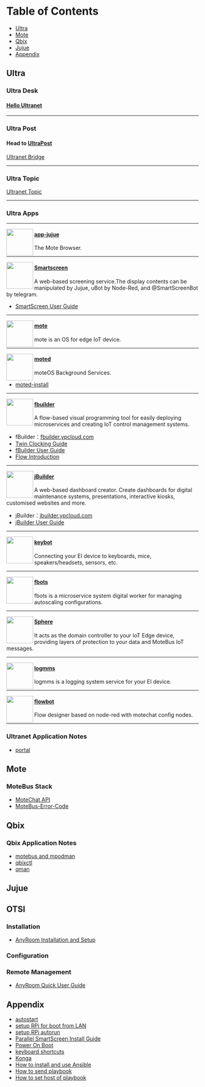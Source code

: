 # Table of Contents
* [Ultra](#1)
* [Mote](#3)
* [Qbix](#qbix)
* [Jujue](#jujue)
* [Appendix](#appendix)


## <h2 id="1">Ultra</h2>
### Ultra Desk
#### [Hello Ultranet](https://github.com/motebus/ultrabook/blob/main/Ultra/Welcome%20to%20UltraDesk.md)

---

### Ultra Post
#### Head to [UltraPost](https://ultrapost.ypcloud.com/)
[Ultranet Bridge](https://github.com/motebus/ultrabook/blob/main/Ultra/Ultranet%20Bridge.md)

---

### Ultra Topic
[Ultranet Topic](https://github.com/motebus/ultrabook/blob/main/Ultra/Ultranet%20Topic.md)

---

### Ultra Apps

----
<img align="left" height="70" src="https://res.cloudinary.com/canonical/image/fetch/f_auto,q_auto,fl_sanitize,w_60,h_60/https://dashboard.snapcraft.io/site_media/appmedia/2019/10/jujue_320x320.png" />

#### [app-jujue](https://snapcraft.io/app-jujue)
The Mote Browser. 

-----
<img align="left" height="70" src="https://res.cloudinary.com/canonical/image/fetch/f_auto,q_auto,fl_sanitize,w_60,h_60/https://dashboard.snapcraft.io/site_media/appmedia/2018/08/smartscreen_256x256.png" />

#### [Smartscreen](https://snapcraft.io/smartscreen)
A web-based screening service.The display contents can be manipulated by Jujue, uBot by Node-Red, and @SmartScreenBot by telegram.
* [SmartScreen User Guide](https://github.com/motebus/ultranet/blob/main/Ultranet%20Apps/SmartScreen%20User%20Guide.md)

-----
<img align="left" height="70" src="https://res.cloudinary.com/canonical/image/fetch/f_auto,q_auto,fl_sanitize,w_60,h_60/https://dashboard.snapcraft.io/site_media/appmedia/2021/01/1a90ef56-7301-4f38-bfaa-04407c1ed523.jpg.png" />

#### [mote](https://snapcraft.io/mote)
mote is an OS for edge IoT device.

-----
<img align="left" height="70" src="https://res.cloudinary.com/canonical/image/fetch/f_auto,q_auto,fl_sanitize,w_60,h_60/https://dashboard.snapcraft.io/site_media/appmedia/2020/08/7A7FE9FD-366E-43A5-8006-69EDFFF2548E.jpeg.png" />

#### [moted](https://github.com/motebus/moted-snap/releases)
moteOS Background Services.
* [moted-install](https://github.com/motebus/ultranet/blob/main/Ultranet%20Apps/moted-install.md)

-----
<img align="left" height="70" src="https://res.cloudinary.com/canonical/image/fetch/f_auto,q_auto,fl_sanitize,w_60,h_60/https://dashboard.snapcraft.io/site_media/appmedia/2020/05/FB.png" />

#### [fbuilder](https://snapcraft.io/fbuilder)
A flow-based visual programming tool for easily deploying microservices and creating IoT control management systems.
* fBuilder：[fbuilder.ypcloud.com](http://fbuilder.ypcloud.com/login)
* [Twin Clocking Guide](https://github.com/motebus/ultrabook/blob/main/Ultranet%20Apps/Twin%20clocking%20in%20Guide.md)
* [fBuilder User Guide](https://github.com/motebus/ultranet/blob/main/Ultranet%20Apps/fbuilder%20User%20Guide.md)
* [Flow Introduction](https://github.com/motebus/ultrabook/blob/main/Ultranet%20Apps/Jujue%20Flow%20Introduction.md)

-----
<img align="left" height="70" src="https://res.cloudinary.com/canonical/image/fetch/f_auto,q_auto,fl_sanitize,w_60,h_60/https://dashboard.snapcraft.io/site_media/appmedia/2021/01/851a6190-ffb1-461b-a7bc-c675d252038f.jpg.png" />

#### [jBuilder](https://snapcraft.io/jbuilder)
A web-based dashboard creator. Create dashboards for digital maintenance systems, presentations, interactive kiosks, customised websites and more.
* jBuilder：[jbuilder.ypcloud.com](https://jbuilder.ypcloud.com/)
* [jBuilder User Guide](https://github.com/motebus/ultranet/blob/main/Ultranet%20Apps/jBuilder%20User%20Guide.md)
-----
<img align="left" height="70" src="https://res.cloudinary.com/canonical/image/fetch/f_auto,q_auto,fl_sanitize,w_60,h_60/https://dashboard.snapcraft.io/site_media/appmedia/2021/01/6381ab4a-7e9f-4a98-8749-7399c7485d2f.jpg.png" />

#### [keybot](https://github.com/motebus/keybot-snap/releases)
Connecting your EI device to keyboards, mice, speakers/headsets, sensors, etc. 

-----
<img align="left" height="70" src="https://res.cloudinary.com/canonical/image/fetch/f_auto,q_auto,fl_sanitize,w_60,h_60/https://dashboard.snapcraft.io/site_media/appmedia/2021/01/7e65d1f7-8d79-4014-b970-056464ca6811.jpg.png" />

#### [fbots](https://snapcraft.io/fbots)
fbots is a microservice system digital worker for managing autoscaling configurations.

-----
<img align="left" height="70" src="https://res.cloudinary.com/canonical/image/fetch/f_auto,q_auto,fl_sanitize,w_60,h_60/https://dashboard.snapcraft.io/site_media/appmedia/2018/08/sphere_256x256.png" />

#### [Sphere](https://snapcraft.io/sphere)
It acts as the domain controller to your IoT Edge device, providing layers of protection to your data and MoteBus IoT messages. 

-----
<img align="left" height="70" src="https://res.cloudinary.com/canonical/image/fetch/f_auto,q_auto,fl_sanitize,w_60,h_60/https://dashboard.snapcraft.io/site_media/appmedia/2021/01/9d3a2da3-db74-42b0-875c-7754a328074a.jpg.png" />

#### [logmms](https://snapcraft.io/logmms)
logmms is a logging system service for your EI device. 

-----
<img align="left" height="70" src="https://res.cloudinary.com/canonical/image/fetch/f_auto,q_auto,fl_sanitize,w_60,h_60/https://dashboard.snapcraft.io/site_media/appmedia/2020/03/fbuilder.jpeg_IMnAKHn.png" />

#### [flowbot](https://snapcraft.io/flowbot)
Flow designer based on node-red with motechat config nodes.

-----

### Ultranet Application Notes
* [portal](https://github.com/motebus/ultrabook/blob/main/Ultra/portal.md)

## <h2 id="3">Mote</h2>
### MoteBus Stack
* [MoteChat API](https://github.com/motebus/ultrabook/blob/main/Mote/MoteChat%20API.md)
* [MoteBus-Error-Code](https://github.com/motebus/ultrabook/blob/main/Mote/MoteBus-Error-Code.md)

## Qbix

### Qbix Application Notes
* [motebus and mpodman](https://github.com/motebus/ultrabook/blob/main/Qbix/motebus%20and%20mpodman.md)
* [qbixctl](https://github.com/motebus/ultrabook/blob/main/Qbix/qbixctl.md)
* [qman](https://github.com/motebus/ultrabook/blob/main/Qbix/qman.md)

## Jujue


## OTSI

### Installation
* [AnyRoom Installation and Setup](https://github.com/motebus/ultrabook/blob/main/OTSI/AnyRoom%20Installation%20and%20Setup.md)

### Configuration

### Remote Management
* [AnyRoom Quick User Guide](https://github.com/motebus/ultrabook/blob/main/OTSI/AnyRoom%20Quick%20User%20Guide.md)

## Appendix
* [autostart](https://github.com/motebus/ultranet/blob/main/Appendix/autostart.md)
* [setup RPi for boot from LAN](https://github.com/motebus/ultrabook/blob/main/Appendix/setup%20RPi%20for%20boot%20from%20LAN.md)
* [setup RPi autorun](https://github.com/motebus/ultranet/blob/main/Appendix/setup%20RPI%20autorun.md)
* [Parallel SmartScreen Install Guide](https://github.com/motebus/ultranet/blob/main/Appendix/Parallel%20SmartScreens%20Install%20Guide.md)
* [Power On Boot](https://github.com/motebus/ultrabook/blob/main/Appendix/Power%20On%20Boot.md)
* [keyboard shortcuts](https://github.com/motebus/ultrabook/blob/main/Appendix/keyboard%20shortcuts.md)
* [Konga](https://github.com/motebus/ultrabook/blob/main/Appendix/Konga.md)
* [How to install and use Ansible](https://github.com/motebus/ultrabook/blob/main/Appendix/How%20to%20install%20and%20use%20Ansible.md)
* [How to send playbook](https://github.com/motebus/ultrabook/blob/main/Appendix/How%20to%20send%20playbook.md)
* [How to set host of playbook](https://github.com/motebus/ultrabook/blob/main/Appendix/How%20to%20set%20host%20of%20playbook.md)
